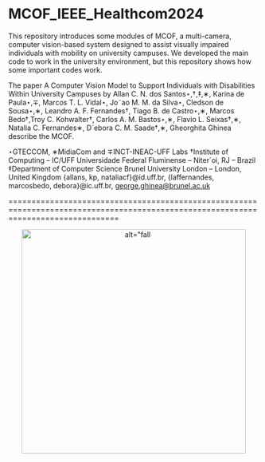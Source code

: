 # MCOF_IEEE_Healthcom2024
This repository introduces some modules of MCOF, a multi-camera, computer vision-based system designed to assist visually impaired individuals with mobility on university campuses. We developed the main code to work in the university environment, but this repository shows how some important codes work.

The paper A Computer Vision Model to Support Individuals with Disabilities Within University Campuses by Allan C. N. dos Santos⋆,†,‡,∗, Karina de Paula⋆,∓, Marcos T. L. Vidal⋆, Jo˜ao M. M. da Silva⋆, Cledson de Sousa⋆,∗,
Leandro A. F. Fernandes†, Tiago B. de Castro⋆,∗, Marcos Bedo†,Troy C. Kohwalter†, Carlos A. M. Bastos⋆,∗, Flavio L. Seixas†,∗, Natalia C. Fernandes∗, D´ebora C. M. Saade†,∗, Gheorghita Ghinea describe the MCOF.

⋆GTECCOM, ∗MidiaCom and ∓INCT-INEAC-UFF Labs
†Institute of Computing – IC/UFF
Universidade Federal Fluminense – Niter´oi, RJ – Brazil
‡Department of Computer Science
Brunel University London – London, United Kingdom
{allans, kp, nataliacf}@id.uff.br, {laffernandes, marcosbedo, debora}@ic.uff.br, george.ghinea@brunel.ac.uk

====================================================================================================================================

<p align="center">
  <img alt=alt="fall detection demo1 gif" src="Gif_long.gif" height="450" width="450">
  
  <br>
    <em></em>
</p>
